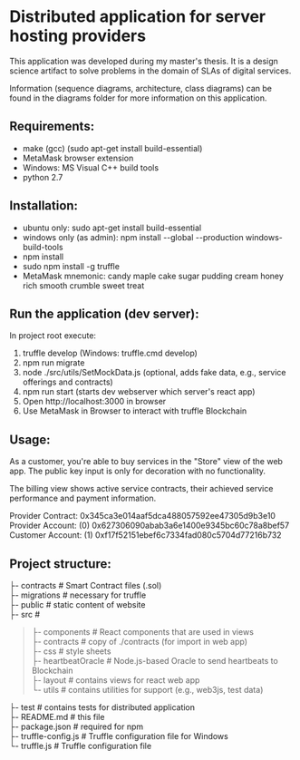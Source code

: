 # Distributed application for server hosting providers
This application was developed during my master's thesis. It is a design science artifact to
solve problems in the domain of SLAs of digital services.

Information (sequence diagrams, architecture, class diagrams) can be found in the diagrams folder for more 
information on this application.  

## Requirements:

- make (gcc) (sudo apt-get install build-essential)
- MetaMask browser extension
- Windows: MS Visual C++ build tools
- python 2.7

## Installation:
- ubuntu only: sudo apt-get install build-essential
- windows only (as admin):  npm install --global --production windows-build-tools
- npm install
- sudo npm install -g truffle
- MetaMask mnemonic: candy maple cake sugar pudding cream honey rich smooth crumble sweet treat

## Run the application (dev server):
In project root execute:
1. truffle develop (Windows: truffle.cmd develop)
2. npm run migrate
3. node ./src/utils/SetMockData.js (optional, adds fake data, e.g., service offerings and contracts)
4. npm run start (starts dev webserver which server's react app)
5. Open http://localhost:3000 in browser
6. Use MetaMask in Browser to interact with truffle Blockchain

## Usage:
As a customer, you're able to buy services in the "Store" view of the web app.
The public key input is only for decoration with no functionality.
 
The billing view shows active service contracts, their achieved service performance and payment information.

Provider Contract:    0x345ca3e014aaf5dca488057592ee47305d9b3e10  
Provider Account: (0) 0x627306090abab3a6e1400e9345bc60c78a8bef57  
Customer Account: (1) 0xf17f52151ebef6c7334fad080c5704d77216b732

## Project structure:
├-  contracts                   # Smart Contract files (.sol)  
├-  migrations                  # necessary for truffle  
├-  public                      # static content of website  
├-  src                         #  
>   ├- components               # React components that are used in views  
>   ├- contracts                # copy of ./contracts (for import in web app)  
>   ├- css                      # style sheets  
>   ├- heartbeatOracle          # Node.js-based Oracle to send heartbeats to Blockchain  
>   ├- layout                   # contains views for react web app   
>   └- utils                    # contains utilities for support (e.g., web3js, test data) 

├-  test                        # contains tests for distributed application  
├-  README.md                   # this file  
├-  package.json                # required for npm  
├-  truffle-config.js           # Truffle configuration file for Windows  
└-  truffle.js                  # Truffle configuration file
